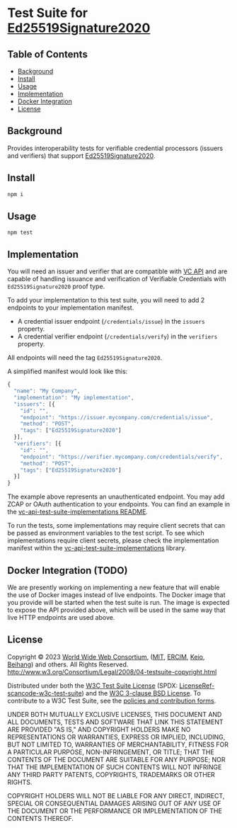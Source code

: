 # Test Suite for [Ed25519Signature2020](https://www.w3.org/TR/vc-di-eddsa/#the-ed25519signature2020-suite)

## Table of Contents

- [Background](#background)
- [Install](#install)
- [Usage](#usage)
- [Implementation](#implementation)
- [Docker Integration](#docker-integration-todo)
- [License](#license)

## Background
Provides interoperability tests for verifiable credential processors
(issuers and verifiers) that support [Ed25519Signature2020](https://www.w3.org/TR/vc-di-eddsa/#the-ed25519signature2020-suite).

## Install

```js
npm i
```

## Usage

```
npm test
```

## Implementation

You will need an issuer and verifier that are compatible with [VC API](https://w3c-ccg.github.io/vc-api/)
and are capable of handling issuance and verification of Verifiable Credentials
with `Ed25519Signature2020` proof type.

To add your implementation to this test suite, you will need to add 2 endpoints
to your implementation manifest.
- A credential issuer endpoint (`/credentials/issue`) in the `issuers`
  property.
- A credential verifier endpoint (`/credentials/verify`) in the `verifiers`
  property.

All endpoints will need the tag `Ed25519Signature2020`.

A simplified manifest would look like this:

```js
{
  "name": "My Company",
  "implementation": "My implementation",
  "issuers": [{
    "id": "",
    "endpoint": "https://issuer.mycompany.com/credentials/issue",
    "method": "POST",
    "tags": ["Ed25519Signature2020"]
  }],
  "verifiers": [{
    "id": "",
    "endpoint": "https://verifier.mycompany.com/credentials/verify",
    "method": "POST",
    "tags": ["Ed25519Signature2020"]
  }]
}
```

The example above represents an unauthenticated endpoint. You may add ZCAP or
OAuth authentication to your endpoints. You can find an example in the
[vc-api-test-suite-implementations README](https://github.com/w3c-ccg/vc-api-test-suite-implementations#adding-a-new-implementation).

To run the tests, some implementations may require client secrets that can be
passed as environment variables to the test script. To see which implementations
require client secrets, please check the implementation manifest within the
[vc-api-test-suite-implementations](https://github.com/w3c-ccg/vc-api-test-suite-implementations/tree/main/implementations) library.

## Docker Integration (TODO)

We are presently working on implementing a new feature that will enable the
use of Docker images instead of live endpoints. The Docker image that you
provide will be started when the test suite is run. The image is expected to
expose the API provided above, which will be used in the same way that live
HTTP endpoints are used above.

## License

Copyright © 2023 [World Wide Web Consortium](http://www.w3.org/), ([MIT](http://www.csail.mit.edu/), [ERCIM](http://www.ercim.org/), [Keio](http://www.keio.ac.jp/), [Beihang](http://ev.buaa.edu.cn/)) and others. All Rights Reserved. <http://www.w3.org/Consortium/Legal/2008/04-testsuite-copyright.html>

Distributed under both the [W3C Test Suite License](https://www.w3.org/Consortium/Legal/2008/04-testsuite-license) (SPDX: [LicenseRef-scancode-w3c-test-suite](https://scancode-licensedb.aboutcode.org/w3c-test-suite.html)) and the [W3C 3-clause BSD License](https://www.w3.org/Consortium/Legal/2008/03-bsd-license). To contribute to a W3C Test Suite, see the [policies and contribution forms](https://www.w3.org/2004/10/27-testcases).

UNDER BOTH MUTUALLY EXCLUSIVE LICENSES, THIS DOCUMENT AND ALL DOCUMENTS, TESTS AND SOFTWARE THAT LINK THIS STATEMENT ARE PROVIDED "AS IS," AND COPYRIGHT HOLDERS MAKE NO REPRESENTATIONS OR WARRANTIES, EXPRESS OR IMPLIED, INCLUDING, BUT NOT LIMITED TO, WARRANTIES OF MERCHANTABILITY, FITNESS FOR A PARTICULAR PURPOSE, NON-INFRINGEMENT, OR TITLE; THAT THE CONTENTS OF THE DOCUMENT ARE SUITABLE FOR ANY PURPOSE; NOR THAT THE IMPLEMENTATION OF SUCH CONTENTS WILL NOT INFRINGE ANY THIRD PARTY PATENTS, COPYRIGHTS, TRADEMARKS OR OTHER RIGHTS.

COPYRIGHT HOLDERS WILL NOT BE LIABLE FOR ANY DIRECT, INDIRECT, SPECIAL OR CONSEQUENTIAL DAMAGES ARISING OUT OF ANY USE OF THE DOCUMENT OR THE PERFORMANCE OR IMPLEMENTATION OF THE CONTENTS THEREOF.
